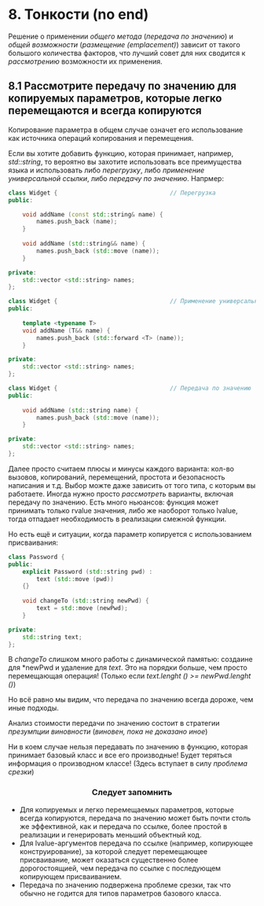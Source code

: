 8\. Тонкости (no end)
===

Решение о применении *общего метода* (*передача по значению*) и *общей возможности* (*размещение (emplacement)*) зависит от такого большого количества факторов, что лучший совет для них сводится к *рассмотрению* возможности их применения.

## 8.1 Рассмотрите передачу по значению для копируемых параметров, которые легко перемещаются и всегда копируются

Копирование параметра в общем случае означет его использование как источника операций копирования и перемещения.

Если вы хотите добавить функцию, которая принимает, например, *std::string*, то вероятно вы захотите использовать все преимущества языка и использовать либо *перегрузку*, либо *применение универсальной ссылки*, либо *передачу по значению*. Напрмер:
```cpp
class Widget {                                // Перегрузка
public:

    void addName (const std::string& name) {
        names.push_back (name);
    }    
    
    void addName (std::string&& name) {
        names.push_back (std::move (name));
    }

private:
    std::vector <std::string> names;
};
```

```cpp
class Widget {                                // Применение универсальной ссылки
public:
    
    template <typename T>
    void addName (T&& name) {
        names.push_back (std::forward <T> (name));
    }

private:
    std::vector <std::string> names;
};
```

```cpp
class Widget {                                // Передача по значению
public:
    
    void addName (std::string name) {
        names.push_back (std::move (name));
    }

private:
    std::vector <std::string> names;
};
```

Далее просто считаем плюсы и минусы каждого варианта: кол-во вызовов, копирований, перемещений, простота и безопасность написания и т.д. Выбор можте даже зависить от того типа, с которым вы работаете. Иногда нужно просто *рассмотреть* варианты, включая передачу по значению. Есть много ньюансов: функция может принимать только rvalue значения, либо же наоборот только lvalue, тогда отпадает необходимость в реализации смежной функции.

Но есть ещё и ситуации, когда параметр копируется с использованием присваивания:
```cpp
class Password {
public:
    explicit Password (std::string pwd) :
        text (std::move (pwd))
    {}
    
    void changeTo (std::string newPwd) {
        text = std::move (newPwd);
    }

private:
    std::string text;
};
```

В *changeTo* слишком много работы с  динамической памятью: создаине для *newPwd и удаление для *text*. Это на порядки больше, чем просто перемещающая операция! (Только если *text.lenght () >= newPwd.lenght ()*)

Но всё равно мы видим, что передача по значению всегда дороже, чем иные подходы.

Анализ стоимости передачи по значению состоит в стратегии *презумпции виновности* (*виновен, пока не доказано иное*)

Ни в коем случае нельзя передавать по значению в функцию, которая принимает базовый класс и все его производные! Будет теряться информация о производном классе! (Здесь вступает в силу *проблема срезки*)

### <center>Следует запомнить</center>
* Для копируемых и легко перемещаемых параметров, которые всегда копируются, передача по значению может быть почти столь же эффективной, как и передача по ссылке, более простой в реализации и генерировать меньший объектный код.
* Для lvalue-аргументов передача по ссылке (например, копирующее конструирование), за которой следует перемещающее присваивание, может оказаться существенно более дорогостоящией, чем передача по ссылке с последующем копирующем присваиванием.
* Передача по значению подвержена проблеме срезки, так что обычно не годится для типов параметров базового класса.














































